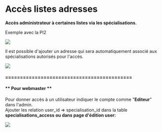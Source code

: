 Accès listes adresses
=====================

**Accès administrateur à certaines listes via les spécialisations.**

Exemple avec la PI2

![](https://library.test/images/3JiMcKJRw9G2EtkC4typ5L0eTy9wioiilxxUfO1f.png)

Il est possible d'ajouter un adresse qui sera automatiquement associé aux spécialisations autorisés pour l'accès.

![](https://library.test/images/5lfCSDkiLGTRbMJ5eThERMqyT63o5YNK241pbYDk.png)


#### ===========================================

#### \*\* Pour webmaster \*\*

Pour donner accès à un utilisateur indiquer le compte comme "**Editeur**" dans l'admin.  
Ajouter les relation user\_id =&gt; specialisation\_id dans la table **specialisations\_access** **ou dans page d'édition user:**

![](https://library.test/images/Df2bOeBg1IrwAfzK39F3Bgtg6L8mVpxpmHysJpS0.png)
